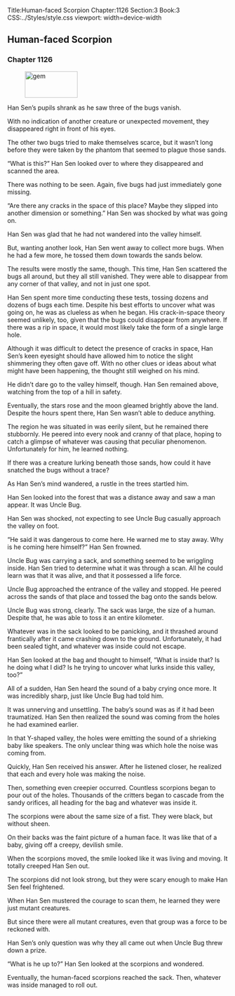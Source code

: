 Title:Human-faced Scorpion 
Chapter:1126 
Section:3 
Book:3 
CSS:../Styles/style.css 
viewport: width=device-width
  
## Human-faced Scorpion
### Chapter 1126
  
<figure>
	<img src="../Images/gem.gif" alt="gem" id="gem" width="120" height="60" />
</figure>
  

  
Han Sen’s pupils shrank as he saw three of the bugs vanish.

With no indication of another creature or unexpected movement, they disappeared right in front of his eyes.

The other two bugs tried to make themselves scarce, but it wasn’t long before they were taken by the phantom that seemed to plague those sands.

“What is this?” Han Sen looked over to where they disappeared and scanned the area.

There was nothing to be seen. Again, five bugs had just immediately gone missing.

“Are there any cracks in the space of this place? Maybe they slipped into another dimension or something.” Han Sen was shocked by what was going on.

Han Sen was glad that he had not wandered into the valley himself.

But, wanting another look, Han Sen went away to collect more bugs. When he had a few more, he tossed them down towards the sands below.

The results were mostly the same, though. This time, Han Sen scattered the bugs all around, but they all still vanished. They were able to disappear from any corner of that valley, and not in just one spot.

Han Sen spent more time conducting these tests, tossing dozens and dozens of bugs each time. Despite his best efforts to uncover what was going on, he was as clueless as when he began. His crack-in-space theory seemed unlikely, too, given that the bugs could disappear from anywhere. If there was a rip in space, it would most likely take the form of a single large hole.

Although it was difficult to detect the presence of cracks in space, Han Sen’s keen eyesight should have allowed him to notice the slight shimmering they often gave off. With no other clues or ideas about what might have been happening, the thought still weighed on his mind.

He didn’t dare go to the valley himself, though. Han Sen remained above, watching from the top of a hill in safety.

Eventually, the stars rose and the moon gleamed brightly above the land. Despite the hours spent there, Han Sen wasn’t able to deduce anything.

The region he was situated in was eerily silent, but he remained there stubbornly. He peered into every nook and cranny of that place, hoping to catch a glimpse of whatever was causing that peculiar phenomenon. Unfortunately for him, he learned nothing.

If there was a creature lurking beneath those sands, how could it have snatched the bugs without a trace?

As Han Sen’s mind wandered, a rustle in the trees startled him.

Han Sen looked into the forest that was a distance away and saw a man appear. It was Uncle Bug.

Han Sen was shocked, not expecting to see Uncle Bug casually approach the valley on foot.

“He said it was dangerous to come here. He warned me to stay away. Why is he coming here himself?” Han Sen frowned.

Uncle Bug was carrying a sack, and something seemed to be wriggling inside. Han Sen tried to determine what it was through a scan. All he could learn was that it was alive, and that it possessed a life force.

Uncle Bug approached the entrance of the valley and stopped. He peered across the sands of that place and tossed the bag onto the sands below.

Uncle Bug was strong, clearly. The sack was large, the size of a human. Despite that, he was able to toss it an entire kilometer.

Whatever was in the sack looked to be panicking, and it thrashed around frantically after it came crashing down to the ground. Unfortunately, it had been sealed tight, and whatever was inside could not escape.

Han Sen looked at the bag and thought to himself, “What is inside that? Is he doing what I did? Is he trying to uncover what lurks inside this valley, too?”

All of a sudden, Han Sen heard the sound of a baby crying once more. It was incredibly sharp, just like Uncle Bug had told him.

It was unnerving and unsettling. The baby’s sound was as if it had been traumatized. Han Sen then realized the sound was coming from the holes he had examined earlier.

In that Y-shaped valley, the holes were emitting the sound of a shrieking baby like speakers. The only unclear thing was which hole the noise was coming from.

Quickly, Han Sen received his answer. After he listened closer, he realized that each and every hole was making the noise.

Then, something even creepier occurred. Countless scorpions began to pour out of the holes. Thousands of the critters began to cascade from the sandy orifices, all heading for the bag and whatever was inside it.

The scorpions were about the same size of a fist. They were black, but without sheen.

On their backs was the faint picture of a human face. It was like that of a baby, giving off a creepy, devilish smile.

When the scorpions moved, the smile looked like it was living and moving. It totally creeped Han Sen out.

The scorpions did not look strong, but they were scary enough to make Han Sen feel frightened.

When Han Sen mustered the courage to scan them, he learned they were just mutant creatures.

But since there were all mutant creatures, even that group was a force to be reckoned with.

Han Sen’s only question was why they all came out when Uncle Bug threw down a prize.

“What is he up to?” Han Sen looked at the scorpions and wondered.

Eventually, the human-faced scorpions reached the sack. Then, whatever was inside managed to roll out.